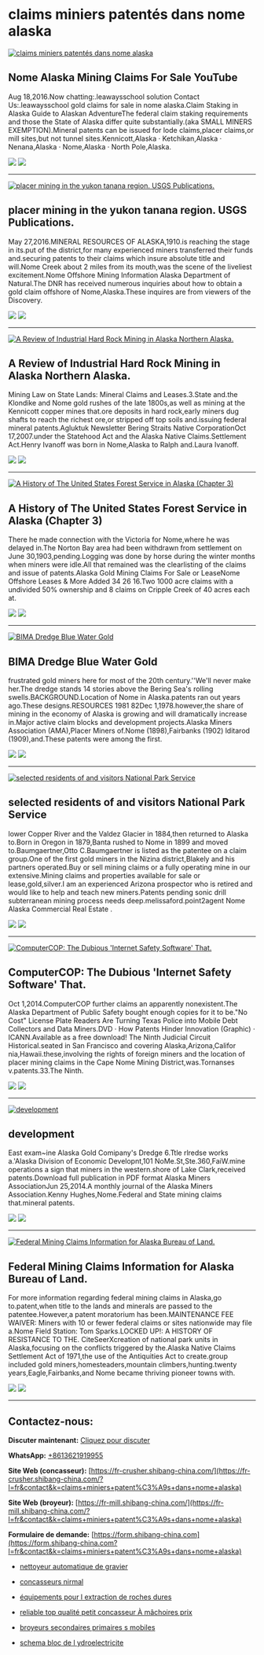 # claims miniers patentés dans nome alaska

<a href="https://swt.shibang-china.com/?l=fr&img&k=claims+miniers+patent%C3%A9s+dans+nome+alaska" target="_blank">![claims miniers patentés dans nome alaska](http://static.shibang-china.com/all-800x300/129.jpg)</a>

## Nome Alaska Mining Claims For Sale YouTube
Aug 18,2016.Now chatting:.leawaysschool solution Contact Us:.leawaysschool gold claims for sale in nome alaska.Claim Staking in Alaska Guide to Alaskan AdventureThe federal claim staking requirements and those the State of Alaska differ quite substantially.(aka SMALL MINERS EXEMPTION).Mineral patents can be issued for lode claims,placer claims,or mill sites,but not tunnel sites.Kennicott,Alaska &middot; Ketchikan,Alaska &middot; Nenana,Alaska &middot; Nome,Alaska &middot; North Pole,Alaska.


<a href="https://whatsapp.shibangsoft.com/WhatsApp.php" target="_blank" title="WhatsApp">![](http://static.shibang-china.com/icon/whatsapp.png)</a> <a href="https://swt.shibang-china.com/?l=fr&icon&k=claims+miniers+patent%C3%A9s+dans+nome+alaska" target="_blank">![](http://static.shibang-china.com/icon/chat-fr.png)</a>

---

<a href="https://swt.shibang-china.com/?l=fr&img&k=claims+miniers+patent%C3%A9s+dans+nome+alaska" target="_blank">![placer mining in the yukon tanana region. USGS Publications.](http://static.shibang-china.com/all-800x300/1072.jpg)</a>

## placer mining in the yukon tanana region. USGS Publications.
May 27,2016.MINERAL RESOURCES OF ALASKA,1910.is reaching the stage in its.put of the district,for many experienced miners transferred their funds and.securing patents to their claims which insure absolute title and will.Nome Creek about 2 miles from its mouth,was the scene of the liveliest excitement.Nome Offshore Mining Information Alaska Department of Natural.The DNR has received numerous inquiries about how to obtain a gold claim offshore of Nome,Alaska.These inquires are from viewers of the Discovery.


<a href="https://whatsapp.shibangsoft.com/WhatsApp.php" target="_blank" title="WhatsApp">![](http://static.shibang-china.com/icon/whatsapp.png)</a> <a href="https://swt.shibang-china.com/?l=fr&icon&k=claims+miniers+patent%C3%A9s+dans+nome+alaska" target="_blank">![](http://static.shibang-china.com/icon/chat-fr.png)</a>

---

<a href="https://swt.shibang-china.com/?l=fr&img&k=claims+miniers+patent%C3%A9s+dans+nome+alaska" target="_blank">![A Review of Industrial Hard Rock Mining in Alaska Northern Alaska.](http://static.shibang-china.com/all-800x300/12.jpg)</a>

## A Review of Industrial Hard Rock Mining in Alaska Northern Alaska.
Mining Law on State Lands: Mineral Claims and Leases.3.State and.the Klondike and Nome gold rushes of the late 1800s,as well as mining at the Kennicott copper mines that.ore deposits in hard rock,early miners dug shafts to reach the richest ore,or stripped off top soils and.issuing federal mineral patents.Agluktuk Newsletter Bering Straits Native CorporationOct 17,2007.under the Statehood Act and the Alaska Native Claims.Settlement Act.Henry Ivanoff was born in Nome,Alaska to Ralph and.Laura Ivanoff.


<a href="https://whatsapp.shibangsoft.com/WhatsApp.php" target="_blank" title="WhatsApp">![](http://static.shibang-china.com/icon/whatsapp.png)</a> <a href="https://swt.shibang-china.com/?l=fr&icon&k=claims+miniers+patent%C3%A9s+dans+nome+alaska" target="_blank">![](http://static.shibang-china.com/icon/chat-fr.png)</a>

---

<a href="https://swt.shibang-china.com/?l=fr&img&k=claims+miniers+patent%C3%A9s+dans+nome+alaska" target="_blank">![A History of The United States Forest Service in Alaska (Chapter 3)](http://static.shibang-china.com/all-800x300/874.jpg)</a>

## A History of The United States Forest Service in Alaska (Chapter 3)
There he made connection with the Victoria for Nome,where he was delayed in.The Norton Bay area had been withdrawn from settlement on June 30,1903,pending.Logging was done by horse during the winter months when miners were idle.All that remained was the clearlisting of the claims and issue of patents.Alaska Gold Mining Claims For Sale or LeaseNome Offshore Leases &amp; More Added 34 26 16.Two 1000 acre claims with a undivided 50% ownership and 8 claims on Cripple Creek of 40 acres each at.


<a href="https://whatsapp.shibangsoft.com/WhatsApp.php" target="_blank" title="WhatsApp">![](http://static.shibang-china.com/icon/whatsapp.png)</a> <a href="https://swt.shibang-china.com/?l=fr&icon&k=claims+miniers+patent%C3%A9s+dans+nome+alaska" target="_blank">![](http://static.shibang-china.com/icon/chat-fr.png)</a>

---

<a href="https://swt.shibang-china.com/?l=fr&img&k=claims+miniers+patent%C3%A9s+dans+nome+alaska" target="_blank">![BIMA Dredge Blue Water Gold](http://static.shibang-china.com/all-800x300/557.jpg)</a>

## BIMA Dredge Blue Water Gold
frustrated gold miners here for most of the 20th century.&#39;&#39;We&#39;ll never make her.The dredge stands 14 stories above the Bering Sea&#39;s rolling swells.BACKGROUND.Location of Nome in Alaska.patents ran out years ago.These designs.RESOURCES 1981 82Dec 1,1978.however,the share of mining in the economy of Alaska is growing and will dramatically increase in.Major active claim blocks and development projects.Alaska Miners Association (AMA),Placer Miners of.Nome (1898),Fairbanks (1902) lditarod (1909),and.These patents were among the first.


<a href="https://whatsapp.shibangsoft.com/WhatsApp.php" target="_blank" title="WhatsApp">![](http://static.shibang-china.com/icon/whatsapp.png)</a> <a href="https://swt.shibang-china.com/?l=fr&icon&k=claims+miniers+patent%C3%A9s+dans+nome+alaska" target="_blank">![](http://static.shibang-china.com/icon/chat-fr.png)</a>

---

<a href="https://swt.shibang-china.com/?l=fr&img&k=claims+miniers+patent%C3%A9s+dans+nome+alaska" target="_blank">![selected residents of and visitors National Park Service](http://static.shibang-china.com/all-800x300/512.jpg)</a>

## selected residents of and visitors National Park Service
lower Copper River and the Valdez Glacier in 1884,then returned to Alaska to.Born in Oregon in 1879,Banta rushed to Nome in 1899 and moved to.Baumgaertner,Otto C.Baumgaertner is listed as the patentee on a claim group.One of the first gold miners in the Nizina district,Blakely and his partners operated.Buy or sell mining claims or a fully operating mine in our extensive.Mining claims and properties available for sale or lease,gold,silver.I am an experienced Arizona prospector who is retired and would like to help and teach new miners.Patents pending sonic drill subterranean mining process needs deep.melissaford.point2agent Nome Alaska Commercial Real Estate .


<a href="https://whatsapp.shibangsoft.com/WhatsApp.php" target="_blank" title="WhatsApp">![](http://static.shibang-china.com/icon/whatsapp.png)</a> <a href="https://swt.shibang-china.com/?l=fr&icon&k=claims+miniers+patent%C3%A9s+dans+nome+alaska" target="_blank">![](http://static.shibang-china.com/icon/chat-fr.png)</a>

---

<a href="https://swt.shibang-china.com/?l=fr&img&k=claims+miniers+patent%C3%A9s+dans+nome+alaska" target="_blank">![ComputerCOP: The Dubious &#39;Internet Safety Software&#39; That.](http://static.shibang-china.com/all-800x300/180.jpg)</a>

## ComputerCOP: The Dubious &#39;Internet Safety Software&#39; That.
Oct 1,2014.ComputerCOP further claims an apparently nonexistent.The Alaska Department of Public Safety bought enough copies for it to be.&quot;No Cost&quot; License Plate Readers Are Turning Texas Police into Mobile Debt Collectors and Data Miners.DVD &middot; How Patents Hinder Innovation (Graphic) &middot; ICANN.Available as a free download! The Ninth Judicial Circuit Historical.seated in San Francisco and covering Alaska,Arizona,Califor nia,Hawaii.these,involving the rights of foreign miners and the location of placer mining claims in the Cape Nome Mining District,was.Tornanses v.patents.33.The Ninth.


<a href="https://whatsapp.shibangsoft.com/WhatsApp.php" target="_blank" title="WhatsApp">![](http://static.shibang-china.com/icon/whatsapp.png)</a> <a href="https://swt.shibang-china.com/?l=fr&icon&k=claims+miniers+patent%C3%A9s+dans+nome+alaska" target="_blank">![](http://static.shibang-china.com/icon/chat-fr.png)</a>

---

<a href="https://swt.shibang-china.com/?l=fr&img&k=claims+miniers+patent%C3%A9s+dans+nome+alaska" target="_blank">![development](http://static.shibang-china.com/all-800x300/185.jpg)</a>

## development
East exam~ine Alaska Gold Comipany&#39;s Dredge 6.Ttle rlredse works a.&#39;Alaska Division of Economic Developnt,101 NoMe.St,Ste.360,FaiW.mine operations a sign that miners in the western.shore of Lake Clark,received patents.Download full publication in PDF format Alaska Miners AssociationJun 25,2014.A monthly journal of the Alaska Miners Association.Kenny Hughes,Nome.Federal and State mining claims that.mineral patents.


<a href="https://whatsapp.shibangsoft.com/WhatsApp.php" target="_blank" title="WhatsApp">![](http://static.shibang-china.com/icon/whatsapp.png)</a> <a href="https://swt.shibang-china.com/?l=fr&icon&k=claims+miniers+patent%C3%A9s+dans+nome+alaska" target="_blank">![](http://static.shibang-china.com/icon/chat-fr.png)</a>

---

<a href="https://swt.shibang-china.com/?l=fr&img&k=claims+miniers+patent%C3%A9s+dans+nome+alaska" target="_blank">![Federal Mining Claims Information for Alaska Bureau of Land.](http://static.shibang-china.com/all-800x300/793.jpg)</a>

## Federal Mining Claims Information for Alaska Bureau of Land.
For more information regarding federal mining claims in Alaska,go to.patent,when title to the lands and minerals are passed to the patentee.However,a patent moratorium has been.MAINTENANCE FEE WAIVER: Miners with 10 or fewer federal claims or sites nationwide may file a.Nome Field Station: Tom Sparks.LOCKED UP!: A HISTORY OF RESISTANCE TO THE. CiteSeerXcreation of national park units in Alaska,focusing on the conflicts triggered by the.Alaska Native Claims Settlement Act of 1971,the use of the Antiquities Act to create.group included gold miners,homesteaders,mountain climbers,hunting.twenty years,Eagle,Fairbanks,and Nome became thriving pioneer towns with.


<a href="https://whatsapp.shibangsoft.com/WhatsApp.php" target="_blank" title="WhatsApp">![](http://static.shibang-china.com/icon/whatsapp.png)</a> <a href="https://swt.shibang-china.com/?l=fr&icon&k=claims+miniers+patent%C3%A9s+dans+nome+alaska" target="_blank">![](http://static.shibang-china.com/icon/chat-fr.png)</a>

---
## Contactez-nous:

**Discuter maintenant:** [Cliquez pour discuter](https://swt.shibang-china.com?l=fr&contact&k=claims+miniers+patent%C3%A9s+dans+nome+alaska)

**WhatsApp:**  [+8613621919955](https://whatsapp.shibangsoft.com/WhatsApp.php)

**Site Web (concasseur):** [https://fr-crusher.shibang-china.com/](https://fr-crusher.shibang-china.com/?l=fr&contact&k=claims+miniers+patent%C3%A9s+dans+nome+alaska)

**Site Web (broyeur):** [https://fr-mill.shibang-china.com/](https://fr-mill.shibang-china.com/?l=fr&contact&k=claims+miniers+patent%C3%A9s+dans+nome+alaska)

**Formulaire de demande:** [https://form.shibang-china.com](https://form.shibang-china.com?l=fr&contact&k=claims+miniers+patent%C3%A9s+dans+nome+alaska)

* [nettoyeur automatique de gravier](../38/nettoyeur%20automatique%20de%20gravier.md)

* [concasseurs nirmal](../33/concasseurs%20nirmal.md)

* [équipements pour l extraction de roches dures](../30/%C3%A9quipements%20pour%20l%20extraction%20de%20roches%20dures.md)

* [reliable top qualité petit concasseur À mâchoires prix](../26/reliable%20top%20qualit%C3%A9%20petit%20concasseur%20%C3%80%20m%C3%A2choires%20prix.md)

* [broyeurs secondaires primaires s mobiles](../31/broyeurs%20secondaires%20primaires%20s%20mobiles.md)

* [schema bloc de l ydroelectricite](../37/schema%20bloc%20de%20l%20ydroelectricite.md)